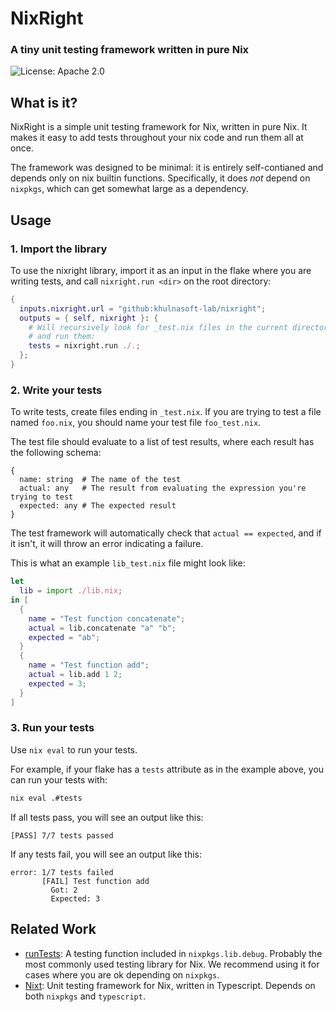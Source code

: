 # NixRight

### A tiny unit testing framework written in pure Nix

![License: Apache 2.0](https://img.shields.io/github/license/khulnasoft-lab/nixright)

## What is it?

NixRight is a simple unit testing framework for Nix, written in pure Nix.
It makes it easy to add tests throughout your nix code and run them all at once.

The framework was designed to be minimal: it is entirely self-contianed and
depends only on nix builtin functions. Specifically, it does _not_ depend on `nixpkgs`,
which can get somewhat large as a dependency.

## Usage

### 1. Import the library

To use the nixright library, import it as an input in the flake where you are
writing tests, and call `nixright.run <dir>` on the root directory:

```nix
{
  inputs.nixright.url = "github:khulnasoft-lab/nixright";
  outputs = { self, nixright }: {
    # Will recursively look for _test.nix files in the current directory
    # and run them:
    tests = nixright.run ./.;
  };
}
```

### 2. Write your tests

To write tests, create files ending in `_test.nix`. If you are trying to test
a file named `foo.nix`, you should name your test file `foo_test.nix`.

The test file should evaluate to a list of test results, where each result has
the following schema:

```
{
  name: string  # The name of the test
  actual: any   # The result from evaluating the expression you're trying to test
  expected: any # The expected result
}
```

The test framework will automatically check that `actual == expected`, and if it
isn't, it will throw an error indicating a failure.

This is what an example `lib_test.nix` file might look like:

```nix
let
  lib = import ./lib.nix;
in [
  {
    name = "Test function concatenate";
    actual = lib.concatenate "a" "b";
    expected = "ab";
  }
  {
    name = "Test function add";
    actual = lib.add 1 2;
    expected = 3;
  }
]
```

### 3. Run your tests

Use `nix eval` to run your tests.

For example, if your flake has a `tests` attribute as in the example above,
you can run your tests with:

```bash
nix eval .#tests
```

If all tests pass, you will see an output like this:

```
[PASS] 7/7 tests passed
```

If any tests fail, you will see an output like this:

```
error: 1/7 tests failed
       [FAIL] Test function add
         Got: 2
         Expected: 3
```

## Related Work

-   [runTests](https://nixos.org/manual/nixpkgs/stable/#function-library-lib.debug.runTests): A testing function included in `nixpkgs.lib.debug`. Probably the
    most commonly used testing library for Nix. We recommend using it for cases
    where you are ok depending on `nixpkgs`.
-   [Nixt](https://github.com/nix-community/nixt): Unit testing framework for Nix, written
    in Typescript. Depends on both `nixpkgs` and `typescript`.
